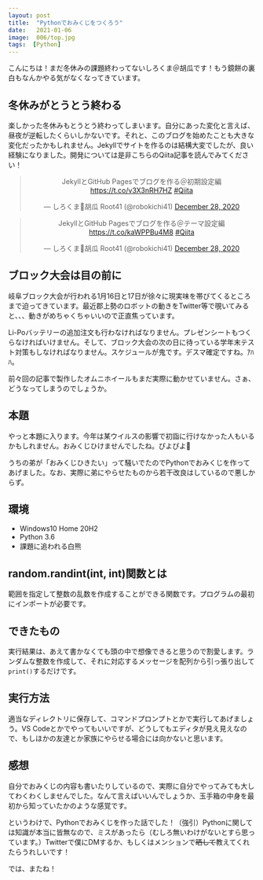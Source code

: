 ```yaml
---
layout: post
title:  "Pythonでおみくじをつくろう"
date:   2021-01-06
image:  006/top.jpg
tags:  [Python]
---
```


こんにちは！まだ冬休みの課題終わってないしろくま＠胡瓜です！もう鏡餅の裏白もなんかやる気がなくなってきています。

## 冬休みがとうとう終わる

楽しかった冬休みもとうとう終わってしまいます。自分にあった変化と言えば、昼夜が逆転したくらいしかないです。それと、このブログを始めたことも大きな変化だったかもしれません。Jekyllでサイトを作るのは結構大変でしたが、良い経験になりました。開発については是非こちらのQiita記事を読んでみてください！

<center>
<blockquote class="twitter-tweet" data-theme="dark"><p lang="ja" dir="ltr">JekyllとGitHub Pagesでブログを作る＠初期設定編 <a href="https://t.co/v3X3nRH7HZ">https://t.co/v3X3nRH7HZ</a> <a href="https://twitter.com/hashtag/Qiita?src=hash&amp;ref_src=twsrc%5Etfw">#Qiita</a></p>&mdash; しろくま🥒胡瓜 Root41 (@robokichi41) <a href="https://twitter.com/robokichi41/status/1343465264810102785?ref_src=twsrc%5Etfw">December 28, 2020</a></blockquote> <script async src="https://platform.twitter.com/widgets.js" charset="utf-8"></script>
</center>

<center>
<blockquote class="twitter-tweet" data-conversation="none" data-theme="dark"><p lang="ja" dir="ltr">JekyllとGitHub Pagesでブログを作る＠テーマ設定編 <a href="https://t.co/kaWPPBu4M8">https://t.co/kaWPPBu4M8</a> <a href="https://twitter.com/hashtag/Qiita?src=hash&amp;ref_src=twsrc%5Etfw">#Qiita</a></p>&mdash; しろくま🥒胡瓜 Root41 (@robokichi41) <a href="https://twitter.com/robokichi41/status/1343465266815016960?ref_src=twsrc%5Etfw">December 28, 2020</a></blockquote> <script async src="https://platform.twitter.com/widgets.js" charset="utf-8"></script>
</center>

## ブロック大会は目の前に

岐阜ブロック大会が行われる1月16日と17日が徐々に現実味を帯びてくるところまで迫ってきています。最近郡上勢のロボットの動きをTwitter等で覗いてみると、、、動きがめちゃくちゃいいので正直焦っています。

Li-Poバッテリーの追加注文も行わなければなりません。プレゼンシートもつくらなければいけません。そして、ブロック大会の次の日に待っている学年末テスト対策もしなければなりません。スケジュールが鬼です。デスマ確定ですね。ｱﾊﾊ。

前々回の記事で製作したオムニホイールもまだ実際に動かせていません。さぁ、どうなってしまうのでしょうか。

## 本題

やっと本題に入ります。今年は某ウイルスの影響で初詣に行けなかった人もいるかもしれません。おみくじひけませんでしたね。ぴよぴよ🐥

うちの弟が「おみくじひきたい」って騒いでたのでPythonでおみくじを作ってあげました。なお、実際に弟にやらせたものから若干改良はしているので悪しからず。

## 環境

- Windows10 Home 20H2
- Python 3.6
- 課題に追われる白熊

## random.randint(int, int)関数とは

範囲を指定して整数の乱数を作成することができる関数です。プログラムの最初にインポートが必要です。

## できたもの

<script src="https://gist.github.com/shirokuma-89/1c4015d294843255020d739c736d0588.js"></script>

実行結果は、あえて書かなくても頭の中で想像できると思うので割愛します。ランダムな整数を作成して、それに対応するメッセージを配列から引っ張り出して`print()`するだけです。

## 実行方法

適当なディレクトリに保存して、コマンドプロンプトとかで実行してあげましょう。VS Codeとかでやってもいいですが、どうしてもエディタが見え見えなので、もしほかの友達とか家族にやらせる場合には向かないと思います。

## 感想

自分でおみくじの内容も書いたりしているので、実際に自分でやってみても大してわくわくしませんでした。なんて言えばいいんでしょうか、玉手箱の中身を最初から知っていたかのような感覚です。

というわけで、Pythonでおみくじを作った話でした！（強引）Pythonに関しては知識が本当に皆無なので、ミスがあったら（むしろ無いわけがないとすら思っています。）Twitterで僕にDMするか、もしくはメンションで~~晒して~~教えてくれたらうれしいです！

では、またね！

